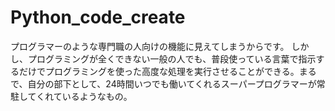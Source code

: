 # Python_code_create
プログラマーのような専門職の人向けの機能に見えてしまうからです。  しかし、プログラミングが全くできない一般の人でも、普段使っている言葉で指示するだけでプログラミングを使った高度な処理を実行させることができる。まるで、自分の部下として、24時間いつでも働いてくれるスーパープログラマーが常駐してくれているようなもの。  
